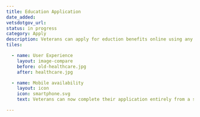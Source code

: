 ```yaml
---
title: Education Application
date_added:
vetsdotgov_url:
status: in progress
category: Apply
description: Veterans can apply for eduction benefits online using any device.
tiles:

  - name: User Experience
    layout: image-compare
    before: old-healthcare.jpg
    after: healthcare.jpg

  - name: Mobile availability
    layout: icon
    icon: smartphone.svg
    text: Veterans can now complete their application entirely from a smartphone

---
```

